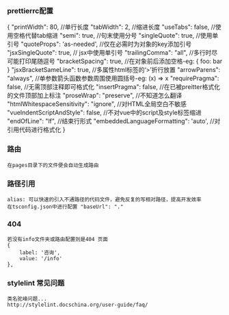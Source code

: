 
### prettierrc配置
{
  "printWidth": 80, //单行长度
  "tabWidth": 2, //缩进长度
  "useTabs": false, //使用空格代替tab缩进
  "semi": true, //句末使用分号
  "singleQuote": true, //使用单引号
  "quoteProps": 'as-needed', //仅在必需时为对象的key添加引号
  "jsxSingleQuote": true, // jsx中使用单引号
  "trailingComma": "all", //多行时尽可能打印尾随逗号
  "bracketSpacing": true, //在对象前后添加空格-eg: { foo: bar }
  "jsxBracketSameLine": true, //多属性html标签的‘>’折行放置
  "arrowParens": "always", //单参数箭头函数参数周围使用圆括号-eg: (x) => x
  "requirePragma": false, //无需顶部注释即可格式化
  "insertPragma": false, //在已被preitter格式化的文件顶部加上标注
  "proseWrap": "preserve", //不知道怎么翻译
  "htmlWhitespaceSensitivity": "ignore", //对HTML全局空白不敏感
  "vueIndentScriptAndStyle": false, //不对vue中的script及style标签缩进
  "endOfLine": "lf", //结束行形式
  "embeddedLanguageFormatting": 'auto', //对引用代码进行格式化
}

### 路由
    在pages目录下的文件便会自动生成路由

### 路径引用
    alias: 可以快速的引入不通路径的代码文件，避免反复的写相对路径，提高开发效率
    在tsconfig.json中进行配置 "baseUrl": "."

### 404
    若没有info文件夹或路由配置则是404 页面
    {
        label: '咨询',
        value: '/info'
    },

### stylelint 常见问题
    类名驼峰问题...
    http://stylelint.docschina.org/user-guide/faq/
    